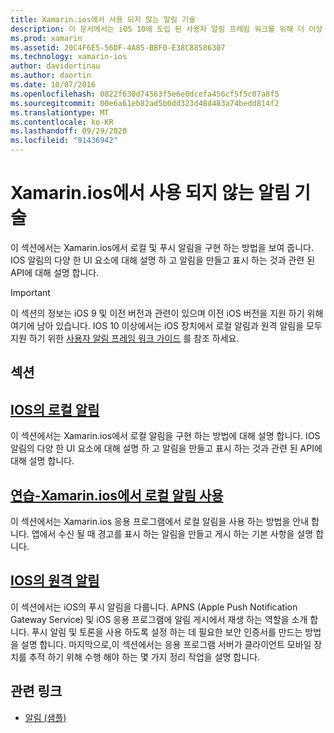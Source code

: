 ```yaml
---
title: Xamarin.ios에서 사용 되지 않는 알림 기술
description: 이 문서에서는 iOS 10에 도입 된 사용자 알림 프레임 워크를 위해 더 이상 사용 되지 않는 iOS 알림 기술에 대해 설명 합니다.
ms.prod: xamarin
ms.assetid: 20C4F6E5-56DF-4A85-BBF0-E38C88586307
ms.technology: xamarin-ios
author: davidortinau
ms.author: daortin
ms.date: 10/07/2016
ms.openlocfilehash: 0822f630d74563f5e6e0dcefa456cf5f5c07a8f5
ms.sourcegitcommit: 00e6a61eb82ad5b0dd323d48d483a74bedd814f2
ms.translationtype: MT
ms.contentlocale: ko-KR
ms.lasthandoff: 09/29/2020
ms.locfileid: "91436942"
---
```

# <a name="deprecated-notification-technologies-in-xamarinios"></a>Xamarin.ios에서 사용 되지 않는 알림 기술

이 섹션에서는 Xamarin.ios에서 로컬 및 푸시 알림을 구현 하는 방법을 보여 줍니다. IOS 알림의 다양 한 UI 요소에 대해 설명 하 고 알림을 만들고 표시 하는 것과 관련 된 API에 대해 설명 합니다.

> [!IMPORTANT]
> 이 섹션의 정보는 iOS 9 및 이전 버전과 관련이 있으며 이전 iOS 버전을 지원 하기 위해 여기에 남아 있습니다. IOS 10 이상에서는 iOS 장치에서 로컬 알림과 원격 알림을 모두 지원 하기 위한 [사용자 알림 프레임 워크 가이드](~/ios/platform/user-notifications/index.md) 를 참조 하세요.

## <a name="sections"></a>섹션

<a name="Local Notifications In iOS"></a>

## <a name="local-notifications-in-ios"></a>[IOS의 로컬 알림](local-notifications-in-ios.md)

이 섹션에서는 Xamarin.ios에서 로컬 알림을 구현 하는 방법에 대해 설명 합니다. IOS 알림의 다양 한 UI 요소에 대해 설명 하 고 알림을 만들고 표시 하는 것과 관련 된 API에 대해 설명 합니다.

<a name="Local Notifications Walkthrough"></a>

## <a name="walkthrough---using-local-notifications-in-xamarinios"></a>[연습-Xamarin.ios에서 로컬 알림 사용](local-notifications-in-ios-walkthrough.md)

이 섹션에서는 Xamarin.ios 응용 프로그램에서 로컬 알림을 사용 하는 방법을 안내 합니다. 앱에서 수신 될 때 경고를 표시 하는 알림을 만들고 게시 하는 기본 사항을 설명 합니다.

<a name="Remote Notifications In iOS"></a>

## <a name="remote-notifications-in-ios"></a>[IOS의 원격 알림](remote-notifications-in-ios.md)

이 섹션에서는 iOS의 푸시 알림을 다룹니다. APNS (Apple Push Notification Gateway Service) 및 iOS 응용 프로그램에 알림 게시에서 재생 하는 역할을 소개 합니다. 푸시 알림 및 토론을 사용 하도록 설정 하는 데 필요한 보안 인증서를 만드는 방법을 설명 합니다. 마지막으로,이 섹션에서는 응용 프로그램 서버가 클라이언트 모바일 장치를 추적 하기 위해 수행 해야 하는 몇 가지 정리 작업을 설명 합니다.

## <a name="related-links"></a>관련 링크

- [알림 (샘플)](/samples/xamarin/ios-samples/notifications)
